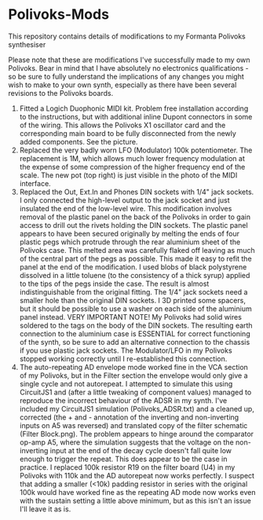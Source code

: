 # Polivoks-Mods
This repository contains details of modifications to my Formanta Polivoks synthesiser

Please note that these are modifications I've successfully made to my own Polivoks. Bear in mind that I have absolutely no electronics qualifications - so be sure to fully understand the implications of any changes you might wish to make to your own synth, especially as there have been several revisions to the Polivoks boards.

1. Fitted a Logich Duophonic MIDI kit. Problem free installation according to the instructions, but with additional inline Dupont connectors in some of the wiring. This allows the Polivoks X1 oscillator card and the corresponding main board to be fully disconnected from the newly added components. See the picture.
2. Replaced the very badly worn LFO (Modulator) 100k potentiometer. The replacement is 1M, which allows much lower frequency modulation at the expense of some compression of the higher frequency end of the scale. The new pot (top right) is just visible in the photo of the MIDI interface.
3. Replaced the Out, Ext.In and Phones DIN sockets with 1/4" jack sockets. I only connected the high-level output to the jack socket and just insulated the end of the low-level wire. This modification involves removal of the plastic panel on the back of the Polivoks in order to gain access to drill out the rivets holding the DIN sockets. The plastic panel appears to have been secured originally by melting the ends of four plastic pegs which protrude through the rear aluminium sheet of the Polivoks case. This melted area was carefully flaked off leaving as much of the central part of the pegs as possible. This made it easy to refit the panel at the end of the modification. I used blobs of black polystyrene dissolved in a little toluene (to the consistency of a thick syrup) applied to the tips of the pegs inside the case. The result is almost indistinguishable from the original fitting.
The 1/4" jack sockets need a smaller hole than the original DIN sockets. I 3D printed some spacers, but it should be possible to use a washer on each side of the aluminium panel instead.
VERY IMPORTANT NOTE! My Polivoks had solid wires soldered to the tags on the body of the DIN sockets. The resulting earth connection to the aluminium case is ESSENTIAL for correct functioning of the synth, so be sure to add an alternative connection to the chassis if you use plastic jack sockets. The Modulator/LFO in my Polivoks stopped working correctly until I re-established this connection.
4. The auto-repeating AD envelope mode worked fine in the VCA section of my Polivoks, but in the Filter section the envelope would only give a single cycle and not autorepeat. I attempted to simulate this using CircuitJS1 and (after a little tweaking of component values) managed to reproduce the incorrect behaviour of the ADSR in my synth. I've included my CircuitJS1 simulation (Polivoks_ADSR.txt) and a cleaned up, corrected (the + and - annotation of the inverting and non-inverting inputs on A5 was reversed) and translated copy of the filter schematic (Filter Block.png). The problem appears to hinge around the comparator op-amp A5, where the simulation suggests that the voltage on the non-inverting input at the end of the decay cycle doesn't fall quite low enough to trigger the repeat. This does appear to be the case in practice. I replaced 100k resistor R19 on the filter board (U4) in my Polivoks with 110k and the AD autorepeat now works perfectly. I suspect that adding a smaller (<10k) padding resistor in series with the original 100k would have worked fine as the repeating AD mode now works even with the sustain setting a little above minimum, but as this isn't an issue I'll leave it as is.
